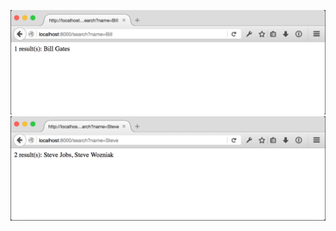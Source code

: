 ![Searching for Bill](resources/search-bill.png)
![Searching for Steve](resources/search-steve.png)
